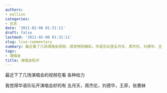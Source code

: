 ```yaml
---
authors:
- eallion
categories:
- 日志
date: '2011-02-08 01:31:11'
draft: false
lastmod: '2011-02-08 01:31:11'
slug: live-commentary
summary: 最近看了几场演唱会视频，感觉特别精彩。华语乐坛里五月天、周杰伦、刘德华、王菲和张惠妹的现场表演最打动人心。
tags:
- 演唱会
title: 演唱会短评
---
```


最近下了几场演唱会的视频在看
各种给力

我觉得华语乐坛开演唱会好的有
五月天，周杰伦，刘德华，王菲，张惠妹
